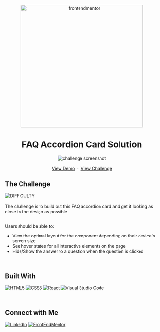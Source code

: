 <!-- Introduction -->
<div align="center">
  <img src="https://www.frontendmentor.io/static/images/logo-desktop.svg" alt="frontendmentor" width="400">
  <h1 align="center">FAQ Accordion Card Solution</h1>
  <p align="center">
  <img src="https://user-images.githubusercontent.com/70491947/254990815-7f541405-1c57-45ab-8a46-1a9d7d999000.png" alt="challenge screenshot">
    <br />
    <br />
    <a href="https://dashing-bunny-3061b5.netlify.app/" target="_blank">View Demo</a>
    &nbsp;·&nbsp;
    <a href="https://www.frontendmentor.io/challenges/order-summary-component-QlPmajDUj" target="_blank">View Challenge</a>
  </p>
</div>

<!-- Challenge Instructions -->
<h2>The Challenge</h2>
<picture><img src="https://img.shields.io/badge/DIFFICULTY-NEWBIE-6ABECD?labelColor=454545&style=for-the-badge" alt="DIFFICULTY" /></picture>
<br>
<br>
The challenge is to build out this FAQ accordion card and get it looking as close to the design as possible.
<br>
<br>
<p>
Users should be able to:
    <ul>
        <li>View the optimal layout for the component depending on their device's screen size</li>
        <li>See hover states for all interactive elements on the page</li>
        <li>Hide/Show the answer to a question when the question is clicked</li>
    </ul>
</p>
<br>

<!--Tools-->
<h2>Built With</h2>
<p>
<picture><img alt='HTML5' src='https://img.shields.io/badge/html5-100000?style=for-the-badge&logo=HTML5&logoColor=white&labelColor=E34F26&color=E34F26'/></a></picture>
<picture><img alt='CSS3' src='https://img.shields.io/badge/css3-100000?style=for-the-badge&logo=CSS3&logoColor=white&labelColor=1572B6&color=1572B6'/></a></picture>
<picture><img alt='React' src='https://img.shields.io/badge/React-100000?style=for-the-badge&logo=React&logoColor=white&labelColor=61DAFB&color=61DAFB'/></a></picture>
<picture><img alt='Visual Studio Code' src='https://img.shields.io/badge/VSCODE-100000?style=for-the-badge&logo=Visual Studio Code&logoColor=white&labelColor=007ACC&color=007ACC'/></a></picture>
</p>
<br>

<!--Connect-->
<h2>Connect with Me</h2>
<a href='https://www.linkedin.com/in/keliasmith/' target="_blank"><img alt='LinkedIn' src='https://img.shields.io/badge/LinkedIn-100000?style=for-the-badge&logo=LinkedIn&logoColor=white&labelColor=0A66C2&color=0A66C2'/></a>
<a href='https://www.frontendmentor.io/profile/liaberries' target="_blank"><img alt='FrontEndMentor' src='https://img.shields.io/badge/FRONTENDMENTOR-100000?style=for-the-badge&logo=FrontEndMentor&logoColor=000000&labelColor=FAFAFA&color=FAFAFA'/></a>
